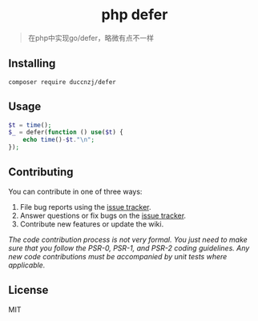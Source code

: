 <h1 align="center"> php defer </h1>

> 在php中实现go/defer，略微有点不一样

## Installing

```shell
composer require duccnzj/defer
```

## Usage

```php
$t = time();
$_ = defer(function () use($t) {
    echo time()-$t."\n";
});
```


## Contributing

You can contribute in one of three ways:

1. File bug reports using the [issue tracker](https://github.com/duccnzj/defer/issues).
2. Answer questions or fix bugs on the [issue tracker](https://github.com/duccnzj/defer/issues).
3. Contribute new features or update the wiki.

_The code contribution process is not very formal. You just need to make sure that you follow the PSR-0, PSR-1, and PSR-2 coding guidelines. Any new code contributions must be accompanied by unit tests where applicable._

## License

MIT
